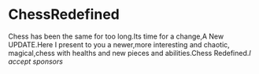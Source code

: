 # ChessRedefined
Chess has been the same for too long.Its time for a change,A New UPDATE.Here I present to you a newer,more interesting and chaotic,
magical,chess with healths and new pieces and abilities.Chess Redefined.*I accept sponsors*
